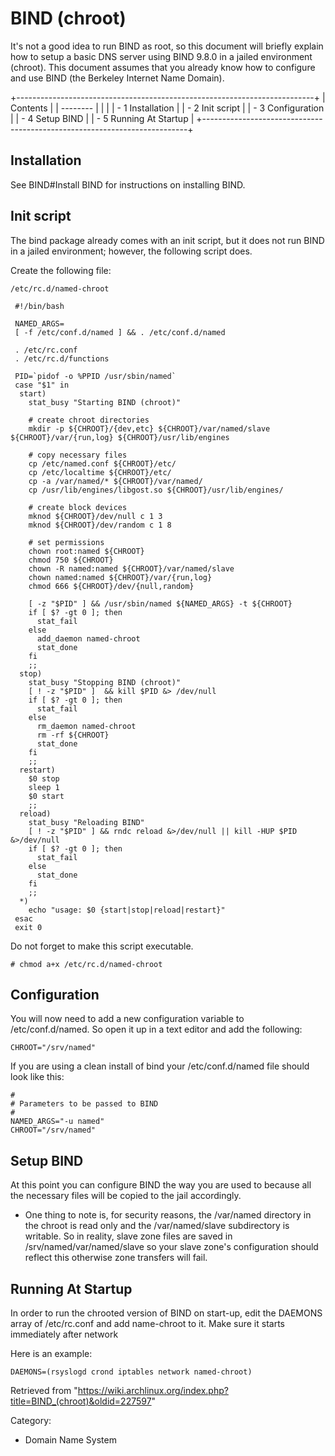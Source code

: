 BIND (chroot)
=============

It's not a good idea to run BIND as root, so this document will briefly
explain how to setup a basic DNS server using BIND 9.8.0 in a jailed
environment (chroot). This document assumes that you already know how to
configure and use BIND (the Berkeley Internet Name Domain).

+--------------------------------------------------------------------------+
| Contents                                                                 |
| --------                                                                 |
|                                                                          |
| -   1 Installation                                                       |
| -   2 Init script                                                        |
| -   3 Configuration                                                      |
| -   4 Setup BIND                                                         |
| -   5 Running At Startup                                                 |
+--------------------------------------------------------------------------+

Installation
------------

See BIND#Install BIND for instructions on installing BIND.

Init script
-----------

The bind package already comes with an init script, but it does not run
BIND in a jailed environment; however, the following script does.

Create the following file:

    /etc/rc.d/named-chroot

     #!/bin/bash
     
     NAMED_ARGS=
     [ -f /etc/conf.d/named ] && . /etc/conf.d/named
     
     . /etc/rc.conf
     . /etc/rc.d/functions
     
     PID=`pidof -o %PPID /usr/sbin/named`
     case "$1" in
      start)
        stat_busy "Starting BIND (chroot)"
     
        # create chroot directories
        mkdir -p ${CHROOT}/{dev,etc} ${CHROOT}/var/named/slave ${CHROOT}/var/{run,log} ${CHROOT}/usr/lib/engines
     
        # copy necessary files
        cp /etc/named.conf ${CHROOT}/etc/
        cp /etc/localtime ${CHROOT}/etc/
        cp -a /var/named/* ${CHROOT}/var/named/
        cp /usr/lib/engines/libgost.so ${CHROOT}/usr/lib/engines/
     
        # create block devices
        mknod ${CHROOT}/dev/null c 1 3
        mknod ${CHROOT}/dev/random c 1 8
     
        # set permissions
        chown root:named ${CHROOT}
        chmod 750 ${CHROOT}
        chown -R named:named ${CHROOT}/var/named/slave
        chown named:named ${CHROOT}/var/{run,log}
        chmod 666 ${CHROOT}/dev/{null,random}
     
        [ -z "$PID" ] && /usr/sbin/named ${NAMED_ARGS} -t ${CHROOT}
        if [ $? -gt 0 ]; then
          stat_fail
        else
          add_daemon named-chroot
          stat_done
        fi
        ;;
      stop)
        stat_busy "Stopping BIND (chroot)"
        [ ! -z "$PID" ]  && kill $PID &> /dev/null
        if [ $? -gt 0 ]; then
          stat_fail
        else
          rm_daemon named-chroot
          rm -rf ${CHROOT}
          stat_done
        fi
        ;;
      restart)
        $0 stop
        sleep 1
        $0 start
        ;;
      reload)
        stat_busy "Reloading BIND"
        [ ! -z "$PID" ] && rndc reload &>/dev/null || kill -HUP $PID &>/dev/null
        if [ $? -gt 0 ]; then
          stat_fail
        else
          stat_done
        fi
        ;;
      *)
        echo "usage: $0 {start|stop|reload|restart}"
     esac
     exit 0

Do not forget to make this script executable.

    # chmod a+x /etc/rc.d/named-chroot

Configuration
-------------

You will now need to add a new configuration variable to
/etc/conf.d/named. So open it up in a text editor and add the following:

    CHROOT="/srv/named"

If you are using a clean install of bind your /etc/conf.d/named file
should look like this:

    #
    # Parameters to be passed to BIND
    #
    NAMED_ARGS="-u named"
    CHROOT="/srv/named"

Setup BIND
----------

At this point you can configure BIND the way you are used to because all
the necessary files will be copied to the jail accordingly.

-   One thing to note is, for security reasons, the /var/named directory
    in the chroot is read only and the /var/named/slave subdirectory is
    writable. So in reality, slave zone files are saved in
    /srv/named/var/named/slave so your slave zone's configuration should
    reflect this otherwise zone transfers will fail.

Running At Startup
------------------

In order to run the chrooted version of BIND on start-up, edit the
DAEMONS array of /etc/rc.conf and add name-chroot to it. Make sure it
starts immediately after network

Here is an example:

    DAEMONS=(rsyslogd crond iptables network named-chroot)

Retrieved from
"https://wiki.archlinux.org/index.php?title=BIND_(chroot)&oldid=227597"

Category:

-   Domain Name System
